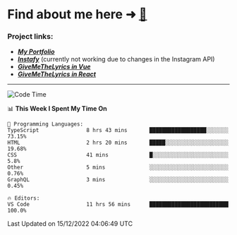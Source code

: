 # Find about me here ➜ [🧑](https://pauabella.dev)

### Project links:
- ***[My Portfolio](https://pauabella.dev)***
- ***[Instafy](https://instafy.me)*** (currently not working due to changes in the Instagram API)
- ***[GiveMeTheLyrics in Vue](https://lyrics.pauabella.dev)***
- ***[GiveMeTheLyrics in React](https://pauabella.dev/GiveMeTheLyrics)***

---
<!--START_SECTION:waka-->
![Code Time](http://img.shields.io/badge/Code%20Time-1%2C732%20hrs%2059%20mins-blue)

📊 **This Week I Spent My Time On** 

```text
💬 Programming Languages: 
TypeScript               8 hrs 43 mins       ██████████████████░░░░░░░   73.15% 
HTML                     2 hrs 20 mins       █████░░░░░░░░░░░░░░░░░░░░   19.68% 
CSS                      41 mins             █░░░░░░░░░░░░░░░░░░░░░░░░   5.8% 
Other                    5 mins              ░░░░░░░░░░░░░░░░░░░░░░░░░   0.76% 
GraphQL                  3 mins              ░░░░░░░░░░░░░░░░░░░░░░░░░   0.45%

🔥 Editors: 
VS Code                  11 hrs 56 mins      █████████████████████████   100.0%

```


 Last Updated on 15/12/2022 04:06:49 UTC
<!--END_SECTION:waka-->
